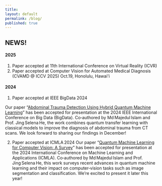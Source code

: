 ```yaml
---
title:
layout: default
permalink: /blog/
published: true
---
```


## NEWS!
#### 2025
1. Paper accepted at  11th International Conference on Virtual Reality (ICVR) 
2. Paper accepted at Computer Vision for Automated Medical Diagnosis (CVAMD @ ICCV 2025) Oct.19, Honolulu, Hawai'i

#### 2024

1. Paper accepted at IEEE BigData 2024

Our paper “[Abdominal Trauma Detection Using Hybrid Quantum Machine Learning](https://ieeexplore.ieee.org/abstract/document/10825833)” has been accepted for presentation at the 2024 IEEE International Conference on Big Data (BigData). Co‑authored by Md Majedul Islam and Prof. Jing Selena He, the work combines quantum transfer learning with classical models to improve the diagnosis of abdominal trauma from CT scans. We look forward to sharing our findings in December!

2. Paper accepted at ICMLA 2024
Our paper “[Quantum Machine Learning for Computer Vision: A Survey](https://ieeexplore.ieee.org/abstract/document/10903340)" has been accepted for presentation at the 2024 International Conference on Machine Learning and Applications (ICMLA). Co‑authored by Md Majedul Islam and Prof. Jing Selena He, this work surveys recent advances in quantum machine learning and their impact on computer‑vision tasks such as image segmentation and classification. We’re excited to present it later this year!

<!-- 1. Lorenzo Carnevale. "[Artificial Intelligence for the Natural Disaster Management ](https://tema-project.eu/articles/artificial-intelligence-natural-disaster-management)". TEMA Project (August 2023)->
